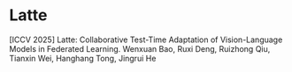 # Latte
[ICCV 2025] Latte: Collaborative Test-Time Adaptation of Vision-Language Models in Federated Learning. Wenxuan Bao, Ruxi Deng, Ruizhong Qiu, Tianxin Wei, Hanghang Tong, Jingrui He
